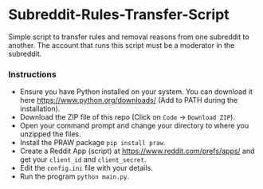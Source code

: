 # Subreddit-Rules-Transfer-Script
Simple script to transfer rules and removal reasons from one subreddit to another. 
The account that runs this script must be a moderator in the subreddit.  

### Instructions
- Ensure you have Python installed on your system. You can download it here https://www.python.org/downloads/ (Add to PATH during the installation).
- Download the ZIP file of this repo (Click on ```Code``` -> ```Download ZIP```).
- Open your command prompt and change your directory to where you unzipped the files.
- Install the PRAW package ```pip install praw```.
- Create a Reddit App (script) at https://www.reddit.com/prefs/apps/ and get your ```client_id``` and ```client_secret```.
- Edit the ```config.ini``` file with your details.
- Run the program ```python main.py```.

